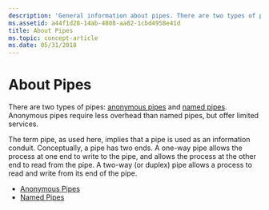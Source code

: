 ```yaml
---
description: 'General information about pipes. There are two types of pipes: anonymous pipes and named pipes. Anonymous pipes require less overhead than named pipes, but offer limited services.'
ms.assetid: a44f1d28-14ab-4808-aa82-1cbd4958e41d
title: About Pipes
ms.topic: concept-article
ms.date: 05/31/2018
---
```


# About Pipes

There are two types of pipes: [anonymous pipes](anonymous-pipes.md) and [named pipes](named-pipes.md). Anonymous pipes require less overhead than named pipes, but offer limited services.

The term pipe, as used here, implies that a pipe is used as an information conduit. Conceptually, a pipe has two ends. A one-way pipe allows the process at one end to write to the pipe, and allows the process at the other end to read from the pipe. A two-way (or duplex) pipe allows a process to read and write from its end of the pipe.

-   [Anonymous Pipes](anonymous-pipes.md)
-   [Named Pipes](named-pipes.md)

 

 



